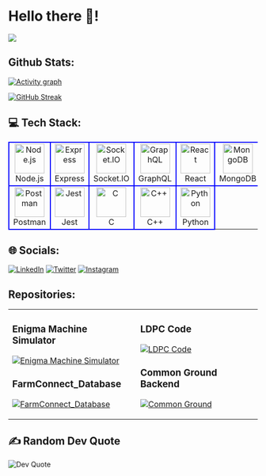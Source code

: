 # Hello there 🌌!
![](https://user-images.githubusercontent.com/74038190/225813708-98b745f2-7d22-48cf-9150-083f1b00d6c9.gif)

## Github Stats:
[![Activity graph](http://github-profile-summary-cards.vercel.app/api/cards/profile-details?username=JaySabva&theme=transparent)](https://github.com/JaySabva/)

[![GitHub Streak](https://streak-stats.demolab.com?user=JaySabva&theme=transparent&hide_border=true&card_width=900)](https://git.io/streak-stats)

## 💻 Tech Stack:
<table>
   <tr>
      <td align="center" width="96" style="border:2px solid blue">
         <img src="https://skillicons.dev/icons?i=nodejs" width="60" height="60" padding="5" alt="Node.js" />
         <br>Node.js</br>
      </td>
      <td align="center" width="96" style="border:2px solid blue">
         <img src="https://skillicons.dev/icons?i=express" width="60" height="60" padding="5" alt="Express" />
         <br>Express</br>
      </td>
      <td align="center" width="96" style="border:2px solid blue">
         <img src="https://avatars.githubusercontent.com/u/10566080?s=200&v=4" width="60" height="60" padding="5" alt="Socket.IO" />
         <br>Socket.IO</br>
      </td>
      <td align="center" width="96" style="border:2px solid blue">
         <img src="https://skillicons.dev/icons?i=graphql" width="60" height="60" padding="5" alt="GraphQL" />
         <br>GraphQL</br>
      </td>
      <td align="center" width="96" style="border:2px solid blue">
         <img src="https://skillicons.dev/icons?i=react" width="60" height="60" padding="5" alt="React" />
         <br>React</br>
      </td>
      <td align="center" width="96" style="border:2px solid blue">
         <img src="https://skillicons.dev/icons?i=mongodb" width="60" height="60" padding="5" alt="MongoDB" />
         <br>MongoDB</br>
      </td>
      <td align="center" width="96" style="border:2px solid blue">
         <img src="https://skillicons.dev/icons?i=postgres" width="60" height="60" padding="5" alt="PostgreSQL" />
         <br>PostgreSQL</br>
      </td>
      <td align="center" width="96" style="border:2px solid blue">
         <img src="https://skillicons.dev/icons?i=redis" width="60" height="60" padding="5" alt="Redis" />
         <br>Redis</br>
      </td>
      <td align="center" width="96" style="border:2px solid blue">
         <img src="https://skillicons.dev/icons?i=javascript" width="60" height="60" padding="5" alt="JavaScript" />
         <br>JavaScript</br>
      </td>
   </tr>
   <tr>
      <td align="center" width="96" style="border:2px solid blue">
         <img src="https://skillicons.dev/icons?i=postman" width="60" height="60" padding="5" alt="Postman" />
         <br>Postman</br>
      </td>
      <td align="center" width="96" style="border:2px solid blue">
         <img src="https://skillicons.dev/icons?i=jest" width="60" height="60" padding="5" alt="Jest" />
         <br>Jest</br>
      <td align="center" width="96" style="border:2px solid blue">
         <img src="https://skillicons.dev/icons?i=c" width="60" height="60" padding="5" alt="C" />
         <br>C</br>
      </td>
      <td align="center" width="96" style="border:2px solid blue">
         <img src="https://skillicons.dev/icons?i=cpp" width="60" height="60" padding="5" alt="C++" />
         <br>C++</br>
      </td>
      <td align="center" width="96" style="border:2px solid blue">
         <img src="https://skillicons.dev/icons?i=python" width="60" height="60" padding="5" alt="Python" />
         <br>Python</br>
      </td>
      </td>
   </tr>
</table>


## 🌐 Socials:
[![LinkedIn](https://skillicons.dev/icons?i=linkedin)](https://linkedin.com/in/JaySabva) 
[![Twitter](https://skillicons.dev/icons?i=twitter)](https://twitter.com/jaysabva)
[![Instagram](https://skillicons.dev/icons?i=instagram)](https://instagram.com/jay_sabva) 

## Repositories:

<table>
<tr>
<td>
  
### Enigma Machine Simulator
[![Enigma Machine Simulator](https://github-readme-stats.vercel.app/api/pin/?username=JaySabva&repo=Enigma_Machine&show_icons=true&theme=transparent)](https://github.com/JaySabva/Enigma-Machine)

### FarmConnect_Database
[![FarmConnect_Database](https://github-readme-stats.vercel.app/api/pin/?username=JaySabva&repo=FarmConnect_Database_PgSQL&show_icons=true&theme=transparent)](https://github.com/JaySabva/FarmConnect_Database_PgSQL)
</td>
<td>
  
### LDPC Code
[![LDPC Code](https://github-readme-stats.vercel.app/api/pin/?username=JaySabva&repo=Low_Density_Parity_Check_Decoding_Matlab&show_icons=true&theme=transparent)](https://github.com/JaySabva/Low_Density_Parity_Check_Decoding_Matlab)

### Common Ground Backend
[![Common Ground](https://github-readme-stats.vercel.app/api/pin/?username=JaySabva&repo=Common_Ground&show_icons=true&theme=transparent)](https://github.com/JaySabva/Commmon_Ground)
</td>
</tr>
</table>

## ✍️ Random Dev Quote 
![Dev Quote](https://quotes-github-readme.vercel.app/api?type=horizontal&theme=radical)
<!-- <img src="https://randommeme-five.vercel.app/" height="300px" width="300px"/> -->


<!-- Proudly created with GPRM ( https://gprm.itsvg.in ) -->
<!-- [![An image of @jaysabva's Holopin badges, which is a link to view their full Holopin profile](https://holopin.me/jaysabva)](https://holopin.io/@jaysabva) -->



